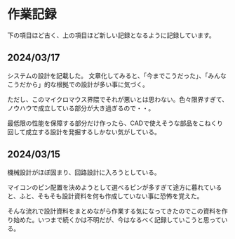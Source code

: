 # 作業記録

下の項目ほど古く、上の項目ほど新しい記録となるように記録しています。

## 2024/03/17

システムの設計を記載した。
文章化してみると、「今までこうだった」、「みんなこうだから」的な根拠での設計が多い事に気づく。

ただし、このマイクロマウス界隈でそれが悪いとは思わない。色々限界すぎて、ノウハウで成立している部分が大き過ぎるので・・。

最低限の性能を保障する部分だけ作ったら、CADで使えそうな部品をこねくり回して成立する設計を発掘するしかない気がしている。

## 2024/03/15

機械設計がほぼ固まり、回路設計に入ろうとしている。

マイコンのピン配置を決めようとして選べるピンが多すぎて途方に暮れていると、ふと、そもそも設計資料を何も作成していない事に恐怖を覚えた。

そんな流れで設計資料をまとめながら作業する気になってきたのでこの資料を作り始めた。いつまで続くかは不明だが、今はなるべく記録していこうと思っている。
